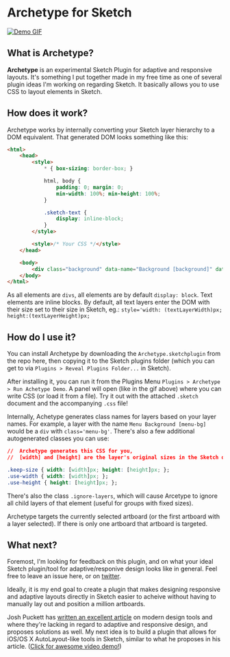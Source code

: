 # Archetype for Sketch

[![Demo GIF](Demo.gif)](Demo.gif)

## What is Archetype?

**Archetype** is an experimental Sketch Plugin for adaptive and responsive layouts. It's something I put together made in my free time as one of several plugin ideas I'm working on regarding Sketch. It basically allows you to use CSS to layout elements in Sketch.

## How does it work? 

Archetype works by internally converting your Sketch layer hierarchy to a DOM equivalent. That generated DOM looks something like this:

```html
<html>
	<head>
		<style>
			* { box-sizing: border-box; }

			html, body {
				padding: 0; margin: 0;
				min-width: 100%; min-height: 100%;
			}

			.sketch-text {
				display: inline-block;
			}
		</style>

		<style>/* Your CSS */</style>
	</head>

	<body>
		<div class="background" data-name="Background [background]" data-width="60" data-height="130" id="layerId0"></div>
	</body>
</html>
````
	
As all elements are `divs`, all elements are by default `display: block`. Text elements are inline blocks. By default, all text layers enter the DOM with their size set to their size in Sketch, eg.: `style='width: (textLayerWidth)px; height:(textLayerHeight)px;`

## How do I use it?

You can install Archetype by downloading the `Archetype.sketchplugin` from the repo here, then copying it to the Sketch plugins folder (which you can get to via `Plugins > Reveal Plugins Folder...` in Sketch).

After installing it, you can run it from the Plugins Menu `Plugins > Archetype > Run Achetype Demo`. A panel will open (like in the gif above) where you can write CSS (or load it from a file). Try it out with the attached `.sketch` document and the accompanying `.css` file!

Internally, Achetype generates class names for layers based on your layer names. For example, a layer with the name `Menu Background [menu-bg]` would be a `div` with `class='menu-bg'`. There's also a few additional autogenerated classes you can use:

```css
//	Archetype generates this CSS for you,
//	[width] and [height] are the layer's original sizes in the Sketch document

.keep-size { width: [width]px; height: [height]px; };
.use-width { width: [width]px; };
.use-height { height: [height]px; };
````

There's also the class `.ignore-layers`, which will cause Arcetype to ignore all child layers of that element (useful for groups with fixed sizes).

Archetype targets the currently selected artboard (or the first artboard with a layer selected). If there is only one artboard that artboard is targeted.

## What next?

Foremost, I'm looking for feedback on this plugin, and on what your ideal Sketch plugin/tool for adaptive/responive design looks like in general. Feel free to leave an issue here, or on [twitter](http://twitter.com/matt_sven).

Ideally, it is my end goal to create a plugin that makes designing responsive and adaptive layouts directly in Sketch easier to acheive without having to manually lay out and position a million artboards.

Josh Puckett has [written an excellent article]() on modern design tools and where they're lacking in regard to adaptive and responsive design, and proposes solutions as well. My next idea is to build a plugin that allows for iOS/OS X AutoLayout-like tools in Sketch, similar to what he proposes in his article. ([Click for awesome video demo!](https://d262ilb51hltx0.cloudfront.net/max/1200/1*US54_Pg5_QT71RlmdzqBcw.ogv))
